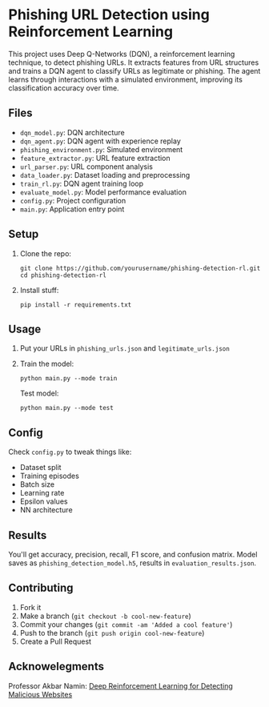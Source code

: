 # Phishing URL Detection using Reinforcement Learning

This project uses Deep Q-Networks (DQN), a reinforcement learning technique, to detect phishing URLs. It extracts features from URL structures and trains a DQN agent to classify URLs as legitimate or phishing. The agent learns through interactions with a simulated environment, improving its classification accuracy over time.

## Files

- `dqn_model.py`: DQN architecture
- `dqn_agent.py`: DQN agent with experience replay
- `phishing_environment.py`: Simulated environment
- `feature_extractor.py`: URL feature extraction
- `url_parser.py`: URL component analysis
- `data_loader.py`: Dataset loading and preprocessing
- `train_rl.py`: DQN agent training loop
- `evaluate_model.py`: Model performance evaluation
- `config.py`: Project configuration
- `main.py`: Application entry point

## Setup

1. Clone the repo:
   ```
   git clone https://github.com/yourusername/phishing-detection-rl.git
   cd phishing-detection-rl
   ```

2. Install stuff:
   ```
   pip install -r requirements.txt
   ```

## Usage

1. Put your URLs in `phishing_urls.json` and `legitimate_urls.json`

2. Train the model:
   ```
   python main.py --mode train
   ```
   Test model:
   ```
   python main.py --mode test
   ```

## Config

Check `config.py` to tweak things like:
- Dataset split
- Training episodes
- Batch size
- Learning rate
- Epsilon values
- NN architecture

## Results

You'll get accuracy, precision, recall, F1 score, and confusion matrix. Model saves as `phishing_detection_model.h5`, results in `evaluation_results.json`.

## Contributing

1. Fork it
2. Make a branch (`git checkout -b cool-new-feature`)
3. Commit your changes (`git commit -am 'Added a cool feature'`)
4. Push to the branch (`git push origin cool-new-feature`)
5. Create a Pull Request

## Acknowelegments
Professor Akbar Namin: [Deep Reinforcement Learning for Detecting
Malicious Websites](https://arxiv.org/pdf/1905.09207)

